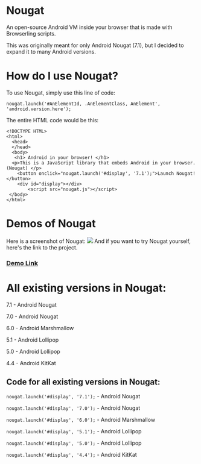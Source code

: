 # Nougat
An open-source Android VM inside your browser that is made with Browserling scripts. 

This was originally meant for only Android Nougat (7.1), but I decided to expand it to many Android versions.

# How do I use Nougat?
To use Nougat, simply use this line of code:


`nougat.launch('#AnElementId, .AnElementClass, AnElement', 'android.version.here');`



The entire HTML code would be this:
```
<!DOCTYPE HTML>
<html>
  <head>
  </head>
  <body>
   <h1> Android in your browser! </h1>
  <p>This is a JavaScript library that embeds Android in your browser. (Nougat) </p>
    <button onclick="nougat.launch('#display', '7.1');">Launch Nougat!</button>
    <div id="display"></div>
        <script src="nougat.js"></script>
 </body>
</html>
```
# Demos of Nougat
Here is a screenshot of Nougat:
![](https://cdn.glitch.com/5b277599-a348-4276-93be-3eb331552a51%2FScreenshot%202021-01-26%20at%201.24.27%20PM.png)
And if you want to try Nougat yourself, here's the link to the project.

### [Demo Link](https://unzor.github.io/Nougat)

# All existing versions in Nougat:
7.1 - Android Nougat

7.0 - Android Nougat

6.0 - Android Marshmallow

5.1 - Android Lollipop

5.0 - Android Lollipop

4.4 - Android KitKat



## Code for all existing versions in Nougat:

`nougat.launch('#display', '7.1');` - Android Nougat

`nougat.launch('#display', '7.0');` - Android Nougat

`nougat.launch('#display', '6.0');` - Android Marshmallow

`nougat.launch('#display', '5.1');` - Android Lollipop

`nougat.launch('#display', '5.0');` - Android Lollipop

`nougat.launch('#display', '4.4');` - Android KitKat

